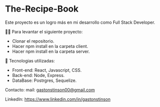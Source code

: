 # The-Recipe-Book

Este proyecto es un logro más en mi desarrollo como Full Stack Developer.

🧑‍💻 Para levantar el siguiente proyecto:
 -  Clonar el repositorio.
 -  Hacer npm install en la carpeta client.
 -  Hacer npm install en la carpeta server.

🔧 Tecnologias utilizadas:
 -  Front-end: React, Javascript, CSS.
 -  Back-end: Node, Express.
 -  DataBase: Postrgres, Sequelize.    

 Contacto:
  mail: gastonstinson00@gmail.com
  
  LinkedIn: https://www.linkedin.com/in/gastonstinson
  
